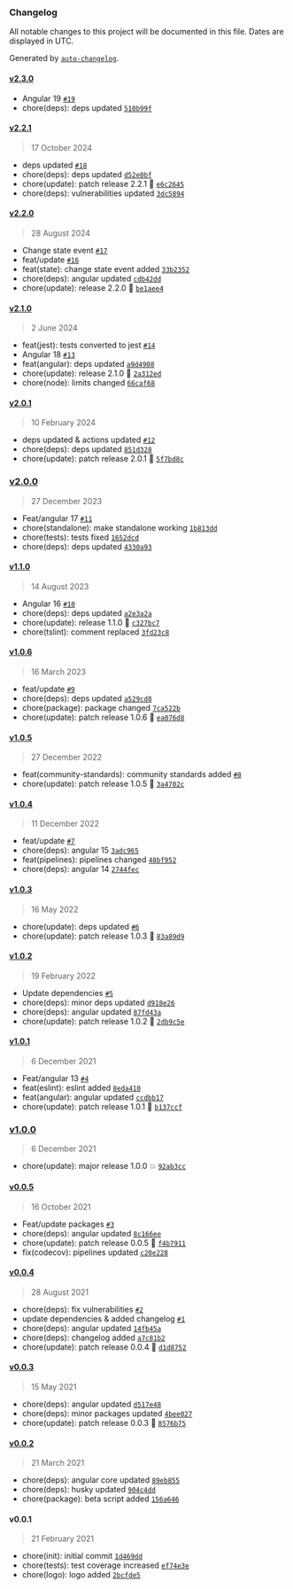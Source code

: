 ### Changelog

All notable changes to this project will be documented in this file. Dates are displayed in UTC.

Generated by [`auto-changelog`](https://github.com/CookPete/auto-changelog).

#### [v2.3.0](https://github.com/Celtian/ngx-suspense-of/compare/v2.2.1...v2.3.0)

- Angular 19 [`#19`](https://github.com/Celtian/ngx-suspense-of/pull/19)
- chore(deps): deps updated [`510b99f`](https://github.com/Celtian/ngx-suspense-of/commit/510b99f6d1597568b20169ac23433a056992ec64)

#### [v2.2.1](https://github.com/Celtian/ngx-suspense-of/compare/v2.2.0...v2.2.1)

> 17 October 2024

- deps updated [`#18`](https://github.com/Celtian/ngx-suspense-of/pull/18)
- chore(deps): deps updated [`d52e0bf`](https://github.com/Celtian/ngx-suspense-of/commit/d52e0bf0717b06b722c040fc884c2e1d5505b5a8)
- chore(update): patch release 2.2.1 🐛 [`e6c2645`](https://github.com/Celtian/ngx-suspense-of/commit/e6c2645e0575f6127a0cebba1b0daefa3bc2ea80)
- chore(deps): vulnerabilities updated [`3dc5894`](https://github.com/Celtian/ngx-suspense-of/commit/3dc5894a3c65df2349a79b954687a555c9c323ec)

#### [v2.2.0](https://github.com/Celtian/ngx-suspense-of/compare/v2.1.0...v2.2.0)

> 28 August 2024

- Change state event [`#17`](https://github.com/Celtian/ngx-suspense-of/pull/17)
- feat/update [`#16`](https://github.com/Celtian/ngx-suspense-of/pull/16)
- feat(state): change state event added [`33b2352`](https://github.com/Celtian/ngx-suspense-of/commit/33b2352ccc436179de4e1e51a119ba2b462ef8f0)
- chore(deps): angular updated [`cdb42dd`](https://github.com/Celtian/ngx-suspense-of/commit/cdb42dd6777b91f4e5020692bfe22fde8f3232b6)
- chore(update): release 2.2.0 🚀 [`be1aee4`](https://github.com/Celtian/ngx-suspense-of/commit/be1aee4ea3d26b44214f7e91bd52d137272bf848)

#### [v2.1.0](https://github.com/Celtian/ngx-suspense-of/compare/v2.0.1...v2.1.0)

> 2 June 2024

- feat(jest): tests converted to jest [`#14`](https://github.com/Celtian/ngx-suspense-of/pull/14)
- Angular 18 [`#13`](https://github.com/Celtian/ngx-suspense-of/pull/13)
- feat(angular): deps updated [`a9d4908`](https://github.com/Celtian/ngx-suspense-of/commit/a9d49088416bc599efad900957739f0c3a83bf82)
- chore(update): release 2.1.0 🚀 [`2a312ed`](https://github.com/Celtian/ngx-suspense-of/commit/2a312ed9c086807334ed4e6a28279a04ed194eae)
- chore(node): limits changed [`66caf68`](https://github.com/Celtian/ngx-suspense-of/commit/66caf685c8e6ddfad784225a992957551d51c737)

#### [v2.0.1](https://github.com/Celtian/ngx-suspense-of/compare/v2.0.0...v2.0.1)

> 10 February 2024

- deps updated & actions updated [`#12`](https://github.com/Celtian/ngx-suspense-of/pull/12)
- chore(deps): deps updated [`851d328`](https://github.com/Celtian/ngx-suspense-of/commit/851d3281041fb407d58e00597e254bd967c554a0)
- chore(update): patch release 2.0.1 🐛 [`5f7bd8c`](https://github.com/Celtian/ngx-suspense-of/commit/5f7bd8cadc789e90e5ae157c90fdcb4dfb89be01)

### [v2.0.0](https://github.com/Celtian/ngx-suspense-of/compare/v1.1.0...v2.0.0)

> 27 December 2023

- Feat/angular 17 [`#11`](https://github.com/Celtian/ngx-suspense-of/pull/11)
- chore(standalone): make standalone working [`1b813dd`](https://github.com/Celtian/ngx-suspense-of/commit/1b813ddf32d6bd256ef542e2a79c8094c1a5f8f9)
- chore(tests): tests fixed [`1652dcd`](https://github.com/Celtian/ngx-suspense-of/commit/1652dcd8e3b1ba8bf991524d050995200b4819bc)
- chore(deps): deps updated [`4330a93`](https://github.com/Celtian/ngx-suspense-of/commit/4330a9329d601bf37108547ec8908560b2c0d1ae)

#### [v1.1.0](https://github.com/Celtian/ngx-suspense-of/compare/v1.0.6...v1.1.0)

> 14 August 2023

- Angular 16 [`#10`](https://github.com/Celtian/ngx-suspense-of/pull/10)
- chore(deps): deps updated [`a2e3a2a`](https://github.com/Celtian/ngx-suspense-of/commit/a2e3a2a045f81b926e174222aee5832f6ba0c020)
- chore(update): release 1.1.0 🚀 [`c327bc7`](https://github.com/Celtian/ngx-suspense-of/commit/c327bc79ccd2701404ad02c71e078166ea37dc53)
- chore(tslint): comment replaced [`3fd23c8`](https://github.com/Celtian/ngx-suspense-of/commit/3fd23c839fe655c6321196daedd6764320910254)

#### [v1.0.6](https://github.com/Celtian/ngx-suspense-of/compare/v1.0.5...v1.0.6)

> 16 March 2023

- feat/update [`#9`](https://github.com/Celtian/ngx-suspense-of/pull/9)
- chore(deps): deps updated [`a529cd8`](https://github.com/Celtian/ngx-suspense-of/commit/a529cd83701665fa1452a83058013148f89584e1)
- chore(package): package changed [`7ca522b`](https://github.com/Celtian/ngx-suspense-of/commit/7ca522b780c2ec08efd5d2d2fe686b27394c7251)
- chore(update): patch release 1.0.6 🐛 [`ea076d8`](https://github.com/Celtian/ngx-suspense-of/commit/ea076d8cdd28fef0529d327637ccce144c77a42b)

#### [v1.0.5](https://github.com/Celtian/ngx-suspense-of/compare/v1.0.4...v1.0.5)

> 27 December 2022

- feat(community-standards): community standards added [`#8`](https://github.com/Celtian/ngx-suspense-of/pull/8)
- chore(update): patch release 1.0.5 🐛 [`3a4702c`](https://github.com/Celtian/ngx-suspense-of/commit/3a4702c55f7ad62ce91441506b9f09c0c15cf573)

#### [v1.0.4](https://github.com/Celtian/ngx-suspense-of/compare/v1.0.3...v1.0.4)

> 11 December 2022

- feat/update [`#7`](https://github.com/Celtian/ngx-suspense-of/pull/7)
- chore(deps): angular 15 [`3adc965`](https://github.com/Celtian/ngx-suspense-of/commit/3adc9656c5a132ab4675efbfa197543ac4fb4994)
- feat(pipelines): pipelines changed [`48bf952`](https://github.com/Celtian/ngx-suspense-of/commit/48bf95243e3507d272ac4005fcdc4b47a98b4092)
- chore(deps): angular 14 [`2744fec`](https://github.com/Celtian/ngx-suspense-of/commit/2744fec025f0d5611dce8805367d6bf3c53dd651)

#### [v1.0.3](https://github.com/Celtian/ngx-suspense-of/compare/v1.0.2...v1.0.3)

> 16 May 2022

- chore(update): deps updated [`#6`](https://github.com/Celtian/ngx-suspense-of/pull/6)
- chore(update): patch release 1.0.3 🐛 [`83a89d9`](https://github.com/Celtian/ngx-suspense-of/commit/83a89d9796e804760b36eaeed1c935f7b030ee69)

#### [v1.0.2](https://github.com/Celtian/ngx-suspense-of/compare/v1.0.1...v1.0.2)

> 19 February 2022

- Update dependencies [`#5`](https://github.com/Celtian/ngx-suspense-of/pull/5)
- chore(deps): minor deps updated [`d918e26`](https://github.com/Celtian/ngx-suspense-of/commit/d918e2682e8469dbbc86596d7e9843335017086d)
- chore(deps): angular updated [`87fd43a`](https://github.com/Celtian/ngx-suspense-of/commit/87fd43aadecb5140d1cf89a4079c7c38ad3a5fa1)
- chore(update): patch release 1.0.2 🐛 [`2db9c5e`](https://github.com/Celtian/ngx-suspense-of/commit/2db9c5e75b850de70008d45c356d538cbdd1a07a)

#### [v1.0.1](https://github.com/Celtian/ngx-suspense-of/compare/v1.0.0...v1.0.1)

> 6 December 2021

- Feat/angular 13 [`#4`](https://github.com/Celtian/ngx-suspense-of/pull/4)
- feat(eslint): eslint added [`8eda410`](https://github.com/Celtian/ngx-suspense-of/commit/8eda410d89c73880d02025f3d8b91c45ee0bda77)
- feat(angular): angular updated [`ccdbb17`](https://github.com/Celtian/ngx-suspense-of/commit/ccdbb174c6f835872dd07355ae5429f1d82cfc3e)
- chore(update): patch release 1.0.1 🐛 [`b137ccf`](https://github.com/Celtian/ngx-suspense-of/commit/b137ccf0debfbaffd781ae23c4262f6e0fa430c8)

### [v1.0.0](https://github.com/Celtian/ngx-suspense-of/compare/v0.0.5...v1.0.0)

> 6 December 2021

- chore(update): major release 1.0.0 💥 [`92ab3cc`](https://github.com/Celtian/ngx-suspense-of/commit/92ab3ccd347dc5b7cc7b906b55917b67e0f074ab)

#### [v0.0.5](https://github.com/Celtian/ngx-suspense-of/compare/v0.0.4...v0.0.5)

> 16 October 2021

- Feat/update packages [`#3`](https://github.com/Celtian/ngx-suspense-of/pull/3)
- chore(deps): angular updated [`8c166ee`](https://github.com/Celtian/ngx-suspense-of/commit/8c166ee41435ab07ba2b6e50dd5476ab2020b429)
- chore(update): patch release 0.0.5 🐛 [`f4b7911`](https://github.com/Celtian/ngx-suspense-of/commit/f4b7911e315d9658be2aadb989d4e6fd81ed3e93)
- fix(codecov): pipelines updated [`c20e228`](https://github.com/Celtian/ngx-suspense-of/commit/c20e2282f43dad4f86c71d2217b04c5775890c0e)

#### [v0.0.4](https://github.com/Celtian/ngx-suspense-of/compare/v0.0.3...v0.0.4)

> 28 August 2021

- chore(deps): fix vulnerabilities [`#2`](https://github.com/Celtian/ngx-suspense-of/pull/2)
- update dependencies & added changelog [`#1`](https://github.com/Celtian/ngx-suspense-of/pull/1)
- chore(deps): angular updated [`14fb45a`](https://github.com/Celtian/ngx-suspense-of/commit/14fb45a70dd5873b89cb0b63f072d06b1b6936c7)
- chore(deps): changelog added [`a7c81b2`](https://github.com/Celtian/ngx-suspense-of/commit/a7c81b24da4a85103a88f787121c4fe792d7fb9a)
- chore(update): patch release 0.0.4 🐛 [`d1d8752`](https://github.com/Celtian/ngx-suspense-of/commit/d1d8752d00d1b63b891d0631b6172ee4fe08e722)

#### [v0.0.3](https://github.com/Celtian/ngx-suspense-of/compare/v0.0.2...v0.0.3)

> 15 May 2021

- chore(deps): angular updated [`d517e48`](https://github.com/Celtian/ngx-suspense-of/commit/d517e48d22aeee0107325b625b73d8a69ac3f567)
- chore(deps): minor packages updated [`4bee027`](https://github.com/Celtian/ngx-suspense-of/commit/4bee027b1db6582c58997801105297bcd5622993)
- chore(update): patch release 0.0.3 🐛 [`8576b75`](https://github.com/Celtian/ngx-suspense-of/commit/8576b752705f1115dd3e74ae330127bdba9c235a)

#### [v0.0.2](https://github.com/Celtian/ngx-suspense-of/compare/v0.0.1...v0.0.2)

> 21 March 2021

- chore(deps): angular core updated [`89eb855`](https://github.com/Celtian/ngx-suspense-of/commit/89eb855c748c2ae572307333475d8b65bbc43b4b)
- chore(deps): husky updated [`904c4dd`](https://github.com/Celtian/ngx-suspense-of/commit/904c4ddd3089d033ef9d25816798d6cdd40d1dba)
- chore(package): beta script added [`156a646`](https://github.com/Celtian/ngx-suspense-of/commit/156a6464a11c120e580659454993725d1d2bc403)

#### v0.0.1

> 21 February 2021

- chore(init): initial commit [`1d469dd`](https://github.com/Celtian/ngx-suspense-of/commit/1d469dd64813a44c7ca336a239ce36b890253678)
- chore(tests): test coverage increased [`ef74e3e`](https://github.com/Celtian/ngx-suspense-of/commit/ef74e3e97b9dab1e952a072d3296978debca744b)
- chore(logo): logo added [`2bcfde5`](https://github.com/Celtian/ngx-suspense-of/commit/2bcfde502b23467f2cdead6746095ea79abe7cc1)
